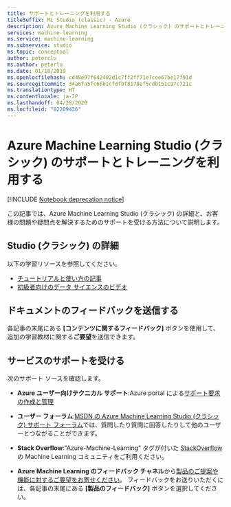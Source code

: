 ```yaml
---
title: サポートとトレーニングを利用する
titleSuffix: ML Studio (classic) - Azure
description: Azure Machine Learning Studio (クラシック) のサポートとトレーニングを利用してフィードバックを提供する
services: machine-learning
ms.service: machine-learning
ms.subservice: studio
ms.topic: conceptual
author: peterclu
ms.author: peterlu
ms.date: 01/18/2019
ms.openlocfilehash: cd48e97f642402d1c7ff2ff71e7cee67be17f91d
ms.sourcegitcommit: 34a6fa5fc66b1cfdfbf8178ef5cdb151c97c721c
ms.translationtype: HT
ms.contentlocale: ja-JP
ms.lasthandoff: 04/28/2020
ms.locfileid: "82209436"
---
```

# <a name="get-support-and-training-for-azure-machine-learning-studio-classic"></a>Azure Machine Learning Studio (クラシック) のサポートとトレーニングを利用する

[!INCLUDE [Notebook deprecation notice](../../../includes/aml-studio-notebook-notice.md)]

この記事では、Azure Machine Learning Studio (クラシック) の詳細と、お客様の問題や疑問点を解決するためのサポートを受ける方法について説明します。

## <a name="learn-more-about-studio-classic"></a>Studio (クラシック) の詳細

以下の学習リソースを参照してください。
+ [チュートリアルと使い方の記事](../studio/index.yml) 
+ [初級者向けのデータ サイエンスのビデオ](../studio/data-science-for-beginners-ask-a-question-you-can-answer-with-data.md) 

## <a name="submit-doc-feedback"></a>ドキュメントのフィードバックを送信する

各記事の末尾にある **[コンテンツに関するフィードバック]** ボタンを使用して、追加の学習教材に関する**ご要望**を送信できます。

## <a name="get-service-support"></a>サービスのサポートを受ける

次のサポート ソースを確認します。

+ **Azure ユーザー向けテクニカル サポート**:Azure portal による[サポート要求の作成と管理](https://docs.microsoft.com/azure/azure-portal/supportability/how-to-create-azure-support-request)

+ **ユーザー フォーラム**:[MSDN の Azure Machine Learning Studio (クラシック) サポート フォーラム](https://aka.ms/aml-forum-studio)では、質問したり質問に回答したりして他のユーザーとつながることができます。

+ **Stack Overflow**:"Azure-Machine-Learning" タグが付いた [StackOverflow](https://stackoverflow.com/questions/tagged/azure-machine-learning) の Machine Learning コミュニティをご利用ください。

+ **Azure Machine Learning のフィードバック チャネル**から[製品のご提案や機能に対するご要望をお寄せください](https://feedback.azure.com/forums/257792-machine-learning)。 フィードバックをお送りいただくには、各記事の末尾にある **[製品のフィードバック]** ボタンを選択してください。
